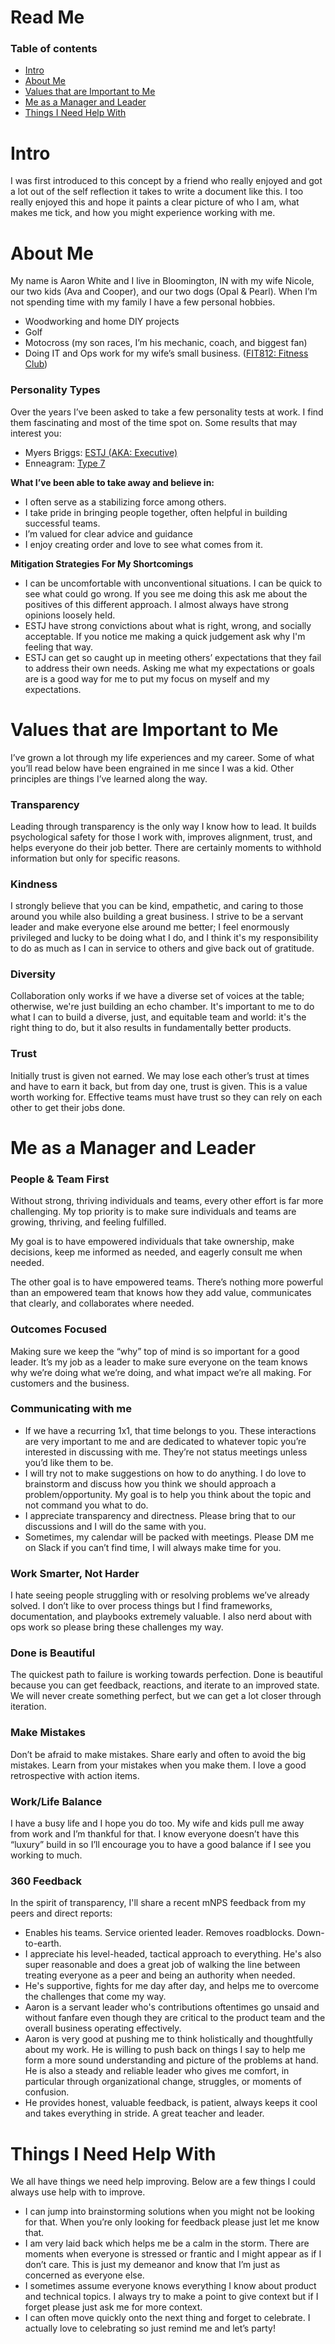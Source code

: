 # Read Me

### **Table of contents**

- [Intro](#intro)
- [About Me](#about-me)
- [Values that are Important to Me](#values-that-are-important-to-me)
- [Me as a Manager and Leader](#me-as-a-manager-and-leader)
- [Things I Need Help With](#things-i-need-help-with)

# **Intro**

I was first introduced to this concept by a friend who really enjoyed and got a lot out of the self reflection it takes to write a document like this. I too really enjoyed this and hope it paints a clear picture of who I am, what makes me tick, and how you might experience working with me. 

# **About Me**

My name is Aaron White and I live in Bloomington, IN with my wife Nicole, our two kids (Ava and Cooper), and our two dogs (Opal & Pearl). When I’m not spending time with my family I have a few personal hobbies.

- Woodworking and home DIY projects
- Golf
- Motocross (my son races, I’m his mechanic, coach, and biggest fan)
- Doing IT and Ops work for my wife’s small business. ([FIT812: Fitness Club](https://www.fit812.com/))

### **Personality Types**

Over the years I’ve been asked to take a few personality tests at work. I find them fascinating and most of the time spot on. Some results that may interest you:

- Myers Briggs: [ESTJ (AKA: Executive)](https://www.16personalities.com/estj-personality)
- Enneagram: [Type 7](https://www.truity.com/enneagram/personality-type-7-enthusiast)

**What I’ve been able to take away and believe in:**

- I often serve as a stabilizing force among others.
- I take pride in bringing people together, often helpful in building successful teams.
- I’m valued for clear advice and guidance
- I enjoy creating order and love to see what comes from it.

**Mitigation Strategies For My Shortcomings**

- I can be uncomfortable with unconventional situations. I can be quick to see what could go wrong. If you see me doing this ask me about the positives of this different approach. I almost always have strong opinions loosely held.
- ESTJ have strong convictions about what is right, wrong, and socially acceptable. If you notice me making a quick judgement ask why I'm feeling that way.
- ESTJ can get so caught up in meeting others’ expectations that they fail to address their own needs. Asking me what my expectations or goals are is a good way for me to put my focus on myself and my expectations. 

# Values that are Important to Me

I’ve grown a lot through my life experiences and my career. Some of what you’ll read below have been engrained in me since I was a kid. Other principles are things I’ve learned along the way. 

### Transparency

Leading through transparency is the only way I know how to lead. It builds psychological safety for those I work with, improves alignment, trust, and helps everyone do their job better. There are certainly moments to withhold information but only for specific reasons. 

### Kindness

I strongly believe that you can be kind, empathetic, and caring to those around you while also building a great business. I strive to be a servant leader and make everyone else around me better; I feel enormously privileged and lucky to be doing what I do, and I think it's my responsibility to do as much as I can in service to others and give back out of gratitude.

### Diversity

Collaboration only works if we have a diverse set of voices at the table; otherwise, we're just building an echo chamber. It's important to me to do what I can to build a diverse, just, and equitable team and world: it's the right thing to do, but it also results in fundamentally better products. 

### Trust

Initially trust is given not earned. We may lose each other’s trust at times and have to earn it back, but from day one, trust is given. This is a value worth working for. Effective teams must have trust so they can rely on each other to get their jobs done.

# **Me as a Manager and Leader**

### **People & Team First**

Without strong, thriving individuals and teams, every other effort is far more challenging. My top priority is to make sure individuals and teams are growing, thriving, and feeling fulfilled. 

My goal is to have empowered individuals that take ownership, make decisions, keep me informed as needed, and eagerly consult me when needed.

The other goal is to have empowered teams. There’s nothing more powerful than an empowered team that knows how they add value, communicates that clearly, and collaborates where needed. 

### Outcomes Focused

Making sure we keep the “why” top of mind is so important for a good leader. It’s my job as a leader to make sure everyone on the team knows why we’re doing what we’re doing, and what impact we’re all making. For customers and the business. 

### Communicating with me

- If we have a recurring 1x1, that time belongs to you. These interactions are very important to me and are dedicated to whatever topic you’re interested in discussing with me. They’re not status meetings unless you’d like them to be.
- I will try not to make suggestions on how to do anything. I do love to brainstorm and discuss how you think we should approach a problem/opportunity. My goal is to help you think about the topic and not command you what to do.
- I appreciate transparency and directness. Please bring that to our discussions and I will do the same with you.
- Sometimes, my calendar will be packed with meetings. Please DM me on Slack if you can’t find time, I will always make time for you.

### Work Smarter, Not Harder

I hate seeing people struggling with or resolving problems we’ve already solved. I don’t like to over process things but I find frameworks, documentation, and playbooks extremely valuable. I also nerd about with ops work so please bring these challenges my way.

### Done is Beautiful

The quickest path to failure is working towards perfection. Done is beautiful because you can get feedback, reactions, and iterate to an improved state. We will never create something perfect, but we can get a lot closer through iteration.

### **Make Mistakes**

Don’t be afraid to make mistakes. Share early and often to avoid the big mistakes. Learn from your mistakes when you make them. I love a good retrospective with action items.

### **Work/Life Balance**

I have a busy life and I hope you do too. My wife and kids pull me away from work and I’m thankful for that. I know everyone doesn’t have this “luxury” build in so I’ll encourage you to have a good balance if I see you working to much. 

### 360 Feedback

In the spirit of transparency, I'll share a recent mNPS feedback from my peers and direct reports:

- Enables his teams. Service oriented leader. Removes roadblocks. Down-to-earth.
- I appreciate his level-headed, tactical approach to everything. He's also super reasonable and does a great job of walking the line between treating everyone as a peer and being an authority when needed.
- He's supportive, fights for me day after day, and helps me to overcome the challenges that come my way.
- Aaron is a servant leader who's contributions oftentimes go unsaid and without fanfare even though they are critical to the product team and the overall business operating effectively.
- Aaron is very good at pushing me to think holistically and thoughtfully about my work. He is willing to push back on things I say to help me form a more sound understanding and picture of the problems at hand. He is also a steady and reliable leader who gives me comfort, in particular through organizational change, struggles, or moments of confusion.
- He provides honest, valuable feedback, is patient, always keeps it cool and takes everything in stride. A great teacher and leader.

# **Things I Need Help With**

We all have things we need help improving. Below are a few things I could always use help with to improve.

- I can jump into brainstorming solutions when you might not be looking for that. When you’re only looking for feedback please just let me know that.
- I am very laid back which helps me be a calm in the storm. There are moments when everyone is stressed or frantic and I might appear as if I don’t care. This is just my demeanor and know that I’m just as concerned as everyone else.
- I sometimes assume everyone knows everything I know about product and technical topics. I always try to make a point to give context but if I forget please just ask me for more context.
- I can often move quickly onto the next thing and forget to celebrate. I actually love to celebrating so just remind me and let’s party!

